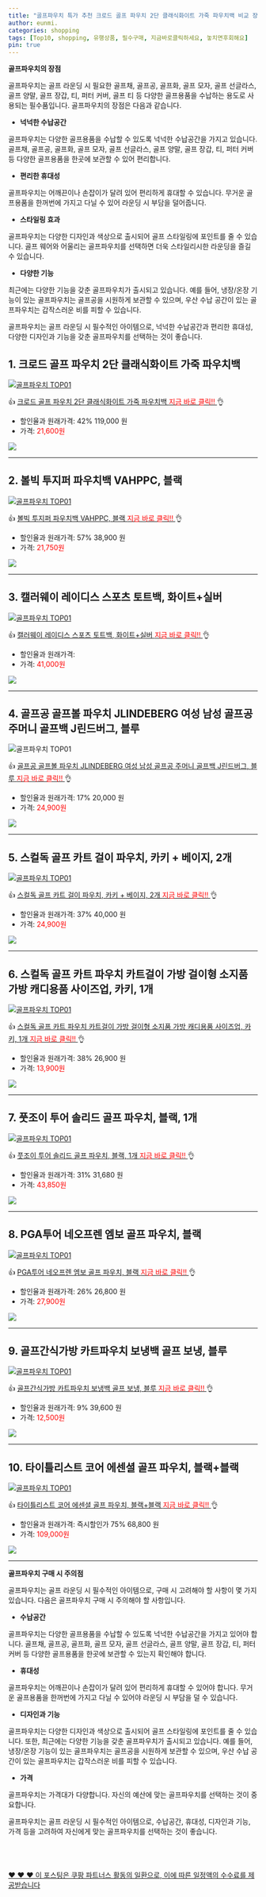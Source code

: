 ```yaml
---
title: "골프파우치 특가 추천 크로드 골프 파우치 2단 클래식화이트 가죽 파우치백 비교 장점"
author: eunmi.
categories: shopping
tags: [Top10, shopping, 유행상품, 필수구매, 지금바로클릭하세요, 놓치면후회해요]
pin: true
---
```

**골프파우치의 장점**

골프파우치는 골프 라운딩 시 필요한 골프채, 골프공, 골프화, 골프 모자, 골프 선글라스, 골프 양말, 골프 장갑, 티, 퍼터 커버, 골프 티 등 다양한 골프용품을 수납하는 용도로 사용되는 필수품입니다. 골프파우치의 장점은 다음과 같습니다.

* **넉넉한 수납공간**

골프파우치는 다양한 골프용품을 수납할 수 있도록 넉넉한 수납공간을 가지고 있습니다. 골프채, 골프공, 골프화, 골프 모자, 골프 선글라스, 골프 양말, 골프 장갑, 티, 퍼터 커버 등 다양한 골프용품을 한곳에 보관할 수 있어 편리합니다.

* **편리한 휴대성**

골프파우치는 어깨끈이나 손잡이가 달려 있어 편리하게 휴대할 수 있습니다. 무거운 골프용품을 한꺼번에 가지고 다닐 수 있어 라운딩 시 부담을 덜어줍니다.

* **스타일링 효과**

골프파우치는 다양한 디자인과 색상으로 출시되어 골프 스타일링에 포인트를 줄 수 있습니다. 골프 웨어와 어울리는 골프파우치를 선택하면 더욱 스타일리시한 라운딩을 즐길 수 있습니다.

* **다양한 기능**

최근에는 다양한 기능을 갖춘 골프파우치가 출시되고 있습니다. 예를 들어, 냉장/온장 기능이 있는 골프파우치는 골프공을 시원하게 보관할 수 있으며, 우산 수납 공간이 있는 골프파우치는 갑작스러운 비를 피할 수 있습니다.

골프파우치는 골프 라운딩 시 필수적인 아이템으로, 넉넉한 수납공간과 편리한 휴대성, 다양한 디자인과 기능을 갖춘 골프파우치를 선택하는 것이 좋습니다.

   

## 1. 크로드 골프 파우치 2단 클래식화이트 가죽 파우치백

[![골프파우치 TOP01](https://thumbnail8.coupangcdn.com/thumbnails/remote/230x230ex/image/vendor_inventory/1c10/7fc4d274df72b30ea5dd4ca3abc8c2fe61c0edb4d9f8b7c25092eb91ff83.jpg)](https://link.coupang.com/re/AFFSDP?lptag=AF3617701&subid=GithubCoopas&pageKey=7145915277&traceid=V0-153&itemId=17954722091&vendorItemId=85156707485)


👍 [크로드 골프 파우치 2단 클래식화이트 가죽 파우치백 <font color=red> 지금 바로 클릭!! </font> ](https://link.coupang.com/re/AFFSDP?lptag=AF3617701&subid=GithubCoopas&pageKey=7145915277&traceid=V0-153&itemId=17954722091&vendorItemId=85156707485) 👌 


- 할인율과 원래가격: 42%  119,000   원
- 가격: <span style='color:red'>21,600원</span>

[![](/discount_price.png)](https://link.coupang.com/re/AFFSDP?lptag=AF3617701&subid=GithubCoopas&pageKey=7145915277&traceid=V0-153&itemId=17954722091&vendorItemId=85156707485)

---


   

## 2. 볼빅 투지퍼 파우치백 VAHPPC, 블랙

[![골프파우치 TOP01](https://thumbnail8.coupangcdn.com/thumbnails/remote/230x230ex/image/rs_quotation_api/3edmtrce/d1448b17e98a4fccbf1f1a0a19da7ca6.jpg)](https://link.coupang.com/re/AFFSDP?lptag=AF3617701&subid=GithubCoopas&pageKey=5205258603&traceid=V0-153&itemId=7266536491&vendorItemId=74557934475)


👍 [볼빅 투지퍼 파우치백 VAHPPC, 블랙 <font color=red> 지금 바로 클릭!! </font> ](https://link.coupang.com/re/AFFSDP?lptag=AF3617701&subid=GithubCoopas&pageKey=5205258603&traceid=V0-153&itemId=7266536491&vendorItemId=74557934475) 👌 


- 할인율과 원래가격: 57%  38,900   원
- 가격: <span style='color:red'>21,750원</span>

[![](/discount_price.png)](https://link.coupang.com/re/AFFSDP?lptag=AF3617701&subid=GithubCoopas&pageKey=5205258603&traceid=V0-153&itemId=7266536491&vendorItemId=74557934475)

---


   

## 3. 캘러웨이 레이디스 스포츠 토트백, 화이트+실버

[![골프파우치 TOP01](https://thumbnail9.coupangcdn.com/thumbnails/remote/230x230ex/image/vendor_inventory/9945/414fc3548e882e0a5e73d8ead6a1932ae39b3c76ef6dce8b002c110fb781.jpg)](https://link.coupang.com/re/AFFSDP?lptag=AF3617701&subid=GithubCoopas&pageKey=7414804291&traceid=V0-153&itemId=19220450315&vendorItemId=85500883063)


👍 [캘러웨이 레이디스 스포츠 토트백, 화이트+실버 <font color=red> 지금 바로 클릭!! </font> ](https://link.coupang.com/re/AFFSDP?lptag=AF3617701&subid=GithubCoopas&pageKey=7414804291&traceid=V0-153&itemId=19220450315&vendorItemId=85500883063) 👌 


- 할인율과 원래가격: 
- 가격: <span style='color:red'>41,000원</span>

[![](/discount_price.png)](https://link.coupang.com/re/AFFSDP?lptag=AF3617701&subid=GithubCoopas&pageKey=7414804291&traceid=V0-153&itemId=19220450315&vendorItemId=85500883063)

---


   

## 4. 골프공 골프볼 파우치 JLINDEBERG 여성 남성 골프공 주머니 골프백 J린드버그, 블루

![골프파우치 TOP01](https://thumbnail9.coupangcdn.com/thumbnails/remote/230x230ex/image/vendor_inventory/69fa/6bfc678961cad37fcd0324bebb167fb9d7211938e6b00f9fa0f00e0a2047.JPG)


👍 [골프공 골프볼 파우치 JLINDEBERG 여성 남성 골프공 주머니 골프백 J린드버그, 블루 <font color=red> 지금 바로 클릭!! </font> ](https://link.coupang.com/re/AFFSDP?lptag=AF3617701&subid=GithubCoopas&pageKey=7516814367&traceid=V0-153&itemId=19707114268&vendorItemId=86811672815) 👌 


- 할인율과 원래가격: 17%  20,000   원
- 가격: <span style='color:red'>24,900원</span>

[![](/discount_price.png)](https://link.coupang.com/re/AFFSDP?lptag=AF3617701&subid=GithubCoopas&pageKey=7516814367&traceid=V0-153&itemId=19707114268&vendorItemId=86811672815)

---


   

## 5. 스컬독 골프 카트 걸이 파우치, 카키 + 베이지, 2개

[![골프파우치 TOP01](https://thumbnail10.coupangcdn.com/thumbnails/remote/230x230ex/image/vendor_inventory/924f/f676d1c5f58eaf985adae305ed80e05f3fdae5e61f564cbd50278beb9627.jpg)](https://link.coupang.com/re/AFFSDP?lptag=AF3617701&subid=GithubCoopas&pageKey=6859878684&traceid=V0-153&itemId=17855507873&vendorItemId=85018830001)


👍 [스컬독 골프 카트 걸이 파우치, 카키 + 베이지, 2개 <font color=red> 지금 바로 클릭!! </font> ](https://link.coupang.com/re/AFFSDP?lptag=AF3617701&subid=GithubCoopas&pageKey=6859878684&traceid=V0-153&itemId=17855507873&vendorItemId=85018830001) 👌 


- 할인율과 원래가격: 37%  40,000   원
- 가격: <span style='color:red'>24,900원</span>

[![](/discount_price.png)](https://link.coupang.com/re/AFFSDP?lptag=AF3617701&subid=GithubCoopas&pageKey=6859878684&traceid=V0-153&itemId=17855507873&vendorItemId=85018830001)

---


   

## 6. 스컬독 골프 카트 파우치 카트걸이 가방 걸이형 소지품 가방 캐디용품 사이즈업, 카키, 1개

[![골프파우치 TOP01](https://thumbnail10.coupangcdn.com/thumbnails/remote/230x230ex/image/vendor_inventory/1cec/e42392db2ad5ff5a454e58402d1f181760ad74349313e09c058ec7908fbd.jpg)](https://link.coupang.com/re/AFFSDP?lptag=AF3617701&subid=GithubCoopas&pageKey=6859878684&traceid=V0-153&itemId=17744333737&vendorItemId=84908918609)


👍 [스컬독 골프 카트 파우치 카트걸이 가방 걸이형 소지품 가방 캐디용품 사이즈업, 카키, 1개 <font color=red> 지금 바로 클릭!! </font> ](https://link.coupang.com/re/AFFSDP?lptag=AF3617701&subid=GithubCoopas&pageKey=6859878684&traceid=V0-153&itemId=17744333737&vendorItemId=84908918609) 👌 


- 할인율과 원래가격: 38%  26,900   원
- 가격: <span style='color:red'>13,900원</span>

[![](/discount_price.png)](https://link.coupang.com/re/AFFSDP?lptag=AF3617701&subid=GithubCoopas&pageKey=6859878684&traceid=V0-153&itemId=17744333737&vendorItemId=84908918609)

---


   

## 7. 풋조이 투어 솔리드 골프 파우치, 블랙, 1개

[![골프파우치 TOP01](https://thumbnail9.coupangcdn.com/thumbnails/remote/230x230ex/image/rs_quotation_api/wanpcapb/82f694b54ac14aee92c959480faa8148.jpg)](https://link.coupang.com/re/AFFSDP?lptag=AF3617701&subid=GithubCoopas&pageKey=7185408937&traceid=V0-153&itemId=18130615867&vendorItemId=85281380416)


👍 [풋조이 투어 솔리드 골프 파우치, 블랙, 1개 <font color=red> 지금 바로 클릭!! </font> ](https://link.coupang.com/re/AFFSDP?lptag=AF3617701&subid=GithubCoopas&pageKey=7185408937&traceid=V0-153&itemId=18130615867&vendorItemId=85281380416) 👌 


- 할인율과 원래가격: 31%  31,680   원
- 가격: <span style='color:red'>43,850원</span>

[![](/discount_price.png)](https://link.coupang.com/re/AFFSDP?lptag=AF3617701&subid=GithubCoopas&pageKey=7185408937&traceid=V0-153&itemId=18130615867&vendorItemId=85281380416)

---


   

## 8. PGA투어 네오프렌 엠보 골프 파우치, 블랙

[![골프파우치 TOP01](https://thumbnail7.coupangcdn.com/thumbnails/remote/230x230ex/image/retail/images/2020/11/12/10/6/a4373021-c184-429e-975c-87f5574e9ca7.jpg)](https://link.coupang.com/re/AFFSDP?lptag=AF3617701&subid=GithubCoopas&pageKey=1762676904&traceid=V0-153&itemId=3001978243&vendorItemId=72337904217)


👍 [PGA투어 네오프렌 엠보 골프 파우치, 블랙 <font color=red> 지금 바로 클릭!! </font> ](https://link.coupang.com/re/AFFSDP?lptag=AF3617701&subid=GithubCoopas&pageKey=1762676904&traceid=V0-153&itemId=3001978243&vendorItemId=72337904217) 👌 


- 할인율과 원래가격: 26%  26,800   원
- 가격: <span style='color:red'>27,900원</span>

[![](/discount_price.png)](https://link.coupang.com/re/AFFSDP?lptag=AF3617701&subid=GithubCoopas&pageKey=1762676904&traceid=V0-153&itemId=3001978243&vendorItemId=72337904217)

---


   

## 9. 골프간식가방 카트파우치 보냉백 골프 보냉, 블루

[![골프파우치 TOP01](https://thumbnail6.coupangcdn.com/thumbnails/remote/230x230ex/image/vendor_inventory/f578/1d8a32cd5b9c44f0ad00cdc5a89846b14ae9edfd94bd7cce07bc598dd2fe.jpeg)](https://link.coupang.com/re/AFFSDP?lptag=AF3617701&subid=GithubCoopas&pageKey=6605630389&traceid=V0-153&itemId=14957187917&vendorItemId=82180484790)


👍 [골프간식가방 카트파우치 보냉백 골프 보냉, 블루 <font color=red> 지금 바로 클릭!! </font> ](https://link.coupang.com/re/AFFSDP?lptag=AF3617701&subid=GithubCoopas&pageKey=6605630389&traceid=V0-153&itemId=14957187917&vendorItemId=82180484790) 👌 


- 할인율과 원래가격: 9%  39,600   원
- 가격: <span style='color:red'>12,500원</span>

[![](/discount_price.png)](https://link.coupang.com/re/AFFSDP?lptag=AF3617701&subid=GithubCoopas&pageKey=6605630389&traceid=V0-153&itemId=14957187917&vendorItemId=82180484790)

---


   

## 10. 타이틀리스트 코어 에센셜 골프 파우치, 블랙+블랙

[![골프파우치 TOP01](https://thumbnail7.coupangcdn.com/thumbnails/remote/230x230ex/image/vendor_inventory/e89e/d02dc6810f8b384c8d550c4a860d48089e05f4d2c73a8f20f06ac00c7b6b.png)](https://link.coupang.com/re/AFFSDP?lptag=AF3617701&subid=GithubCoopas&pageKey=7384959504&traceid=V0-153&itemId=19080764272&vendorItemId=87187977079)


👍 [타이틀리스트 코어 에센셜 골프 파우치, 블랙+블랙 <font color=red> 지금 바로 클릭!! </font> ](https://link.coupang.com/re/AFFSDP?lptag=AF3617701&subid=GithubCoopas&pageKey=7384959504&traceid=V0-153&itemId=19080764272&vendorItemId=87187977079) 👌 


- 할인율과 원래가격: 즉시할인가 75%  68,800   원
- 가격: <span style='color:red'>109,000원</span>

[![](/discount_price.png)](https://link.coupang.com/re/AFFSDP?lptag=AF3617701&subid=GithubCoopas&pageKey=7384959504&traceid=V0-153&itemId=19080764272&vendorItemId=87187977079)

---
**골프파우치 구매 시 주의점**

골프파우치는 골프 라운딩 시 필수적인 아이템으로, 구매 시 고려해야 할 사항이 몇 가지 있습니다. 다음은 골프파우치 구매 시 주의해야 할 사항입니다.

* **수납공간**

골프파우치는 다양한 골프용품을 수납할 수 있도록 넉넉한 수납공간을 가지고 있어야 합니다. 골프채, 골프공, 골프화, 골프 모자, 골프 선글라스, 골프 양말, 골프 장갑, 티, 퍼터 커버 등 다양한 골프용품을 한곳에 보관할 수 있는지 확인해야 합니다.

* **휴대성**

골프파우치는 어깨끈이나 손잡이가 달려 있어 편리하게 휴대할 수 있어야 합니다. 무거운 골프용품을 한꺼번에 가지고 다닐 수 있어야 라운딩 시 부담을 덜 수 있습니다.

* **디자인과 기능**

골프파우치는 다양한 디자인과 색상으로 출시되어 골프 스타일링에 포인트를 줄 수 있습니다. 또한, 최근에는 다양한 기능을 갖춘 골프파우치가 출시되고 있습니다. 예를 들어, 냉장/온장 기능이 있는 골프파우치는 골프공을 시원하게 보관할 수 있으며, 우산 수납 공간이 있는 골프파우치는 갑작스러운 비를 피할 수 있습니다.

* **가격**

골프파우치는 가격대가 다양합니다. 자신의 예산에 맞는 골프파우치를 선택하는 것이 중요합니다.

골프파우치는 골프 라운딩 시 필수적인 아이템으로, 수납공간, 휴대성, 디자인과 기능, 가격 등을 고려하여 자신에게 맞는 골프파우치를 선택하는 것이 좋습니다.<br><br><br><br><br> [ ❤ ❤ ❤ 이 포스팅은 쿠팡 파트너스 활동의 일환으로, 이에 따른 일정액의 수수료를 제공받습니다](https://link.coupang.com/a/bcEFyh)
